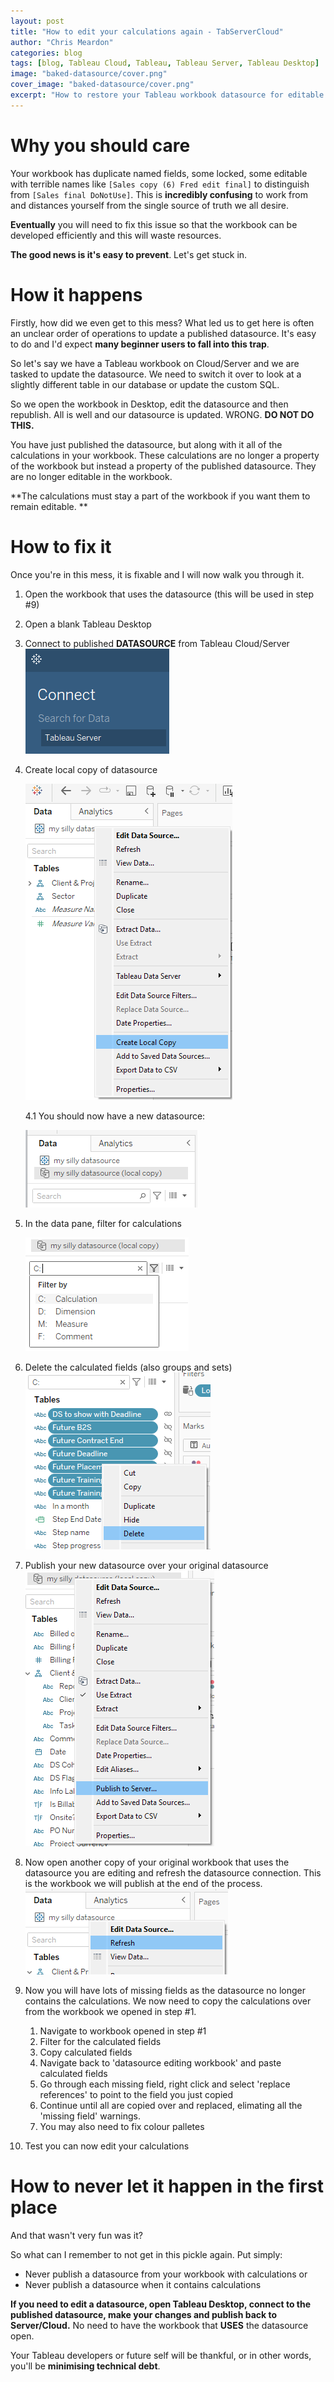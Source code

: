 ```yaml
---
layout: post
title: "How to edit your calculations again - TabServerCloud"
author: "Chris Meardon"
categories: blog
tags: [blog, Tableau Cloud, Tableau, Tableau Server, Tableau Desktop]
image: "baked-datasource/cover.png"
cover_image: "baked-datasource/cover.png"
excerpt: "How to restore your Tableau workbook datasource for editable calculations (once again)"
---
```


# Why you should care

Your workbook has duplicate named fields, some locked, some editable with terrible names like `[Sales copy (6) Fred edit final]` to distinguish from `[Sales final DoNotUse]`. This is **incredibly confusing** to work from and distances yourself from the single source of truth we all desire.

**Eventually** you will need to fix this issue so that the workbook can be developed efficiently and this will waste resources.

**The good news is it's easy to prevent**. Let's get stuck in.

# How it happens

Firstly, how did we even get to this mess? What led us to get here is often an unclear order of operations to update a published datasource. It's easy to do and I'd expect **many beginner users to fall into this trap**.

So let's say we have a Tableau workbook on Cloud/Server and we are tasked to update the datasource. We need to switch it over to look at a slightly different table in our database or update the custom SQL.

So we open the workbook in Desktop, edit the datasource and then republish. All is well and our datasource is updated. WRONG. **DO NOT DO THIS.**

You have just published the datasource, but along with it all of the calculations in your workbook. These calculations are no longer a property of the workbook but instead a property of the published datasource. They are no longer editable in the workbook.

**The calculations must stay a part of the workbook if you want them to remain editable.
**

# How to fix it

Once you're in this mess, it is fixable and I will now walk you through it.

1. Open the workbook that uses the datasource (this will be used in step #9)
2. Open a blank Tableau Desktop
3. Connect to published **DATASOURCE** from Tableau Cloud/Server
   ![image of connect to datasource](/assets/img/baked-datasource/connect-data.png)
4. Create local copy of datasource

   ![create local copy](/assets/img/baked-datasource/create-local-copy.png)

   4.1 You should now have a new datasource:

   ![local copy](/assets/img/baked-datasource/local-copy.png)

5. In the data pane, filter for calculations

   ![filter for calculations](/assets/img/baked-datasource/calc-filter.png)

6. Delete the calculated fields (also groups and sets)
   ![delete calculated fields](../assets/img/baked-datasource/delete-fields.png)
7. Publish your new datasource over your original datasource
   ![publish new datasource](../assets/img/baked-datasource/publish-to-server.png)
8. Now open another copy of your original workbook that uses the datasource you are editing and refresh the datasource connection. This is the workbook we will publish at the end of the process.
   ![refresh datasource](../assets/img/baked-datasource/refresh-datasource.png)
9. Now you will have lots of missing fields as the datasource no longer contains the calculations. We now need to copy the calculations over from the workbook we opened in step #1.
   1. Navigate to workbook opened in step #1
   2. Filter for the calculated fields
   3. Copy calculated fields
   4. Navigate back to 'datasource editing workbook' and paste calculated fields
   5. Go through each missing field, right click and select 'replace references' to point to the field you just copied
   6. Continue until all are copied over and replaced, elimating all the 'missing field' warnings.
   7. You may also need to fix colour palletes
10. Test you can now edit your calculations

# How to never let it happen in the first place

And that wasn't very fun was it?

So what can I remember to not get in this pickle again. Put simply:

- Never publish a datasource from your workbook with calculations
  or
- Never publish a datasource when it contains calculations

**If you need to edit a datasource, open Tableau Desktop, connect to the published datasource, make your changes and publish back to Server/Cloud.** No need to have the workbook that **USES** the datasource open.

Your Tableau developers or future self will be thankful, or in other words, you'll be **minimising technical debt**.
